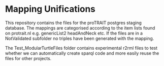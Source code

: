 # Mapping Unifications

This repository contains the files for the proTRAIT postgres staging database. The mappings are categorised according 
to the item lists found on protrait.nl e.g. genericList2 headAndNeck etc. If the files are in a NotValidated subfolder
no triples have been generated with the mapping. 

The Test_ModularTurtleFiles folder contains experimental r2rml files to test whether we can automatically create sparql 
code and more easily reuse the files for other projects. 

